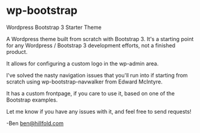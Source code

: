 wp-bootstrap
============

Wordpress Bootstrap 3 Starter Theme

A Wordpress theme built from scratch with Bootstrap 3. It's a starting point for any Wordpress / Bootstrap 3 development efforts, not a finished product. 

It allows for configuring a custom logo in the wp-admin area. 

I've solved the nasty navigation issues that you'll run into if starting from scratch using wp-bootstrap-navwalker from Edward McIntyre.

It has a custom frontpage, if you care to use it, based on one of the Bootstrap examples.

Let me know if you have any issues with it, and feel free to send requests!

-Ben ben@hillfold.com
